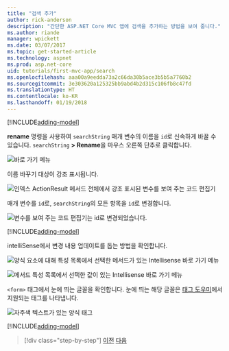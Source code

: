 ```yaml
---
title: "검색 추가"
author: rick-anderson
description: "간단한 ASP.NET Core MVC 앱에 검색을 추가하는 방법을 보여 줍니다."
ms.author: riande
manager: wpickett
ms.date: 03/07/2017
ms.topic: get-started-article
ms.technology: aspnet
ms.prod: asp.net-core
uid: tutorials/first-mvc-app/search
ms.openlocfilehash: aaa00a9eedda73a2c66da30b5ace3b5b5a7760b2
ms.sourcegitcommit: 3e303620a125325bb9abd4b2d315c106fb8c47fd
ms.translationtype: HT
ms.contentlocale: ko-KR
ms.lasthandoff: 01/19/2018
---
```

[!INCLUDE[adding-model](../../includes/mvc-intro/search1.md)]

**rename** 명령을 사용하여 `searchString` 매개 변수의 이름을 `id`로 신속하게 바꿀 수 있습니다. `searchString` **> Rename**을 마우스 오른쪽 단추로 클릭합니다.

![바로 가기 메뉴](search/_static/rename.png)

이름 바꾸기 대상이 강조 표시됩니다.

![인덱스 ActionResult 메서드 전체에서 강조 표시된 변수를 보여 주는 코드 편집기](search/_static/rename2.png)

매개 변수를 `id`로, `searchString`의 모든 항목을 `id`로 변경합니다.

![변수를 보여 주는 코드 편집기는 id로 변경되었습니다.](search/_static/rename3.png)

[!INCLUDE[adding-model](../../includes/mvc-intro/search2.md)]

intelliSense에서 변경 내용 업데이트를 돕는 방법을 확인합니다.

![양식 요소에 대해 특성 목록에서 선택한 메서드가 있는 Intellisense 바로 가기 메뉴](search/_static/int_m.png)

![메서드 특성 목록에서 선택한 값이 있는 Intellisense 바로 가기 메뉴](search/_static/int_get.png)

`<form>` 태그에서 눈에 띄는 글꼴을 확인합니다. 눈에 띄는 해당 글꼴은 [태그 도우미](../../mvc/views/tag-helpers/intro.md)에서 지원되는 태그를 나타냅니다.

![자주색 텍스트가 있는 양식 태그](search/_static/th_font.png)

[!INCLUDE[adding-model](../../includes/mvc-intro/search3.md)]

>[!div class="step-by-step"]
[이전](controller-methods-views.md)
[다음](new-field.md)  

